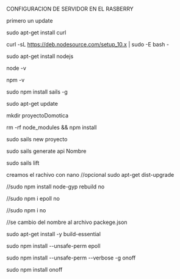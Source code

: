 CONFIGURACION DE SERVIDOR EN EL RASBERRY

primero un update

sudo apt-get install curl

curl -sL https://deb.nodesource.com/setup_10.x | sudo -E bash -

sudo apt-get install nodejs

node -v

npm -v

sudo npm install sails -g

sudo apt-get update


mkdir proyectoDomotica

rm -rf node_modules && npm install

sudo sails new proyecto

sudo sails generate api Nombre

sudo sails lift

creamos el rachivo con nano
//opcional sudo apt-get dist-upgrade


//sudo npm install node-gyp rebuild no

//sudo npm i epoll no

//sudo npm i no

//se cambio del nombre al archivo packege.json


sudo apt-get install -y build-essential

sudo npm install --unsafe-perm epoll

sudo npm install --unsafe-perm --verbose -g  onoff

sudo npm install onoff






